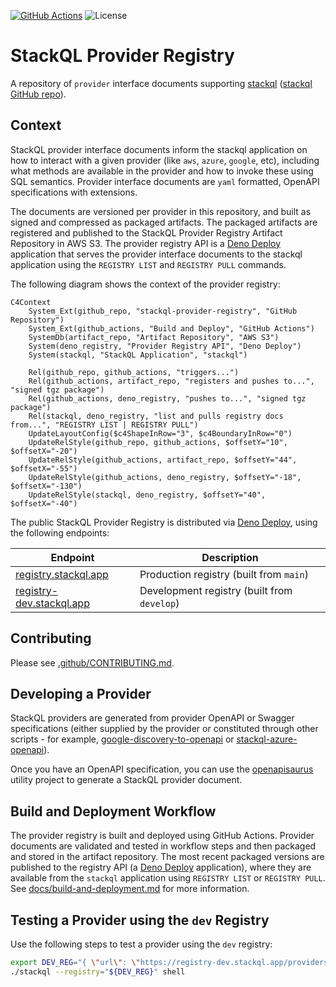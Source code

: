 <!-- language: lang-none -->
[![GitHub Actions](https://github.com/stackql/stackql-provider-registry/actions/workflows/main.yml/badge.svg?branch=main)](https://github.com/stackql/stackql-provider-registry/actions/workflows/main.yml)
![License](https://img.shields.io/github/license/stackql/stackql)

# StackQL Provider Registry

A repository of `provider` interface documents supporting [stackql](https://stackql.io/) ([stackql GitHub repo](https://github.com/stackql/stackql)). 

## Context


StackQL provider interface documents inform the stackql application on how to interact with a given provider (like `aws`, `azure`, `google`, etc), including what methods are available in the provider and how to invoke these using SQL semantics.  Provider interface documents are `yaml` formatted, OpenAPI specifications with extensions.  

The documents are versioned per provider in this repository, and built as signed and compressed as packaged artifacts.  The packaged artifacts are registered and published to the StackQL Provider Registry Artifact Repository in AWS S3.  The provider registry API is a [Deno Deploy](https://deno.com/deploy) application that serves the provider interface documents to the stackql application using the `REGISTRY LIST` and `REGISTRY PULL` commands.  

The following diagram shows the context of the provider registry:  

```mermaid
C4Context
    System_Ext(github_repo, "stackql-provider-registry", "GitHub Repository")
    System_Ext(github_actions, "Build and Deploy", "GitHub Actions")
    SystemDb(artifact_repo, "Artifact Repository", "AWS S3")
    System(deno_registry, "Provider Registry API", "Deno Deploy")
    System(stackql, "StackQL Application", "stackql")

    Rel(github_repo, github_actions, "triggers...")
    Rel(github_actions, artifact_repo, "registers and pushes to...", "signed tgz package")
    Rel(github_actions, deno_registry, "pushes to...", "signed tgz package")
    Rel(stackql, deno_registry, "list and pulls registry docs from...", "REGISTRY LIST | REGISTRY PULL")
    UpdateLayoutConfig($c4ShapeInRow="3", $c4BoundaryInRow="0")
    UpdateRelStyle(github_repo, github_actions, $offsetY="10", $offsetX="-20")
    UpdateRelStyle(github_actions, artifact_repo, $offsetY="44", $offsetX="-55")
    UpdateRelStyle(github_actions, deno_registry, $offsetY="-18", $offsetX="-130")
    UpdateRelStyle(stackql, deno_registry, $offsetY="40", $offsetX="-40")
```

The public StackQL Provider Registry is distributed via [Deno Deploy](https://deno.com/deploy), using the following endpoints:  

| Endpoint | Description |
| --- | --- |
| [registry.stackql.app](https://registry.stackql.app/ping) | Production registry (built from `main`) |
| [registry-dev.stackql.app](https://registry.stackql.app/ping) | Development registry (built from `develop`) |

## Contributing

Please see [.github/CONTRIBUTING.md](/.github/CONTRIBUTING.md).

## Developing a Provider

StackQL providers are generated from provider OpenAPI or Swagger specifications (either supplied by the provider or constituted through other scripts - for example, [google-discovery-to-openapi](https://github.com/stackql/google-discovery-to-openapi) or [stackql-azure-openapi](https://github.com/stackql/stackql-azure-openapi)).  

Once you have an OpenAPI specification, you can use the [openapisaurus](https://github.com/stackql/openapisaurus) utility project to generate a StackQL provider document.  

## Build and Deployment Workflow

The provider registry is built and deployed using GitHub Actions.  Provider documents are validated and tested in workflow steps and then packaged and stored in the artifact repository.  The most recent packaged versions are published to the registry API (a [Deno Deploy](https://deno.com/deploy) application), where they are available from the `stackql` application using `REGISTRY LIST` or `REGISTRY PULL`.  See [docs/build-and-deployment.md](docs/build-and-deployment.md) for more information.  

## Testing a Provider using the `dev` Registry

Use the following steps to test a provider using the `dev` registry:  

```bash
export DEV_REG="{ \"url\": \"https://registry-dev.stackql.app/providers\" }"
./stackql --registry="${DEV_REG}" shell
```
